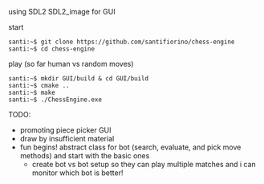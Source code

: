 using SDL2 SDL2_image for GUI

start
```console
santi:~$ git clone https://github.com/santifiorino/chess-engine
santi:~$ cd chess-engine
```

play (so far human vs random moves)
```console
santi:~$ mkdir GUI/build & cd GUI/build
santi:~$ cmake ..
santi:~$ make
santi:~$ ./ChessEngine.exe
```

TODO:
- promoting piece picker GUI
- draw by insufficient material
- fun begins! abstract class for bot (search, evaluate, and pick move methods) and start with the basic ones
    - create bot vs bot setup so they can play multiple matches and i can monitor which bot is better!